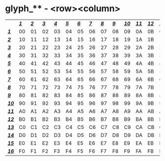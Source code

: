 <h1>glyph_** - &lt;row&gt&lt;column&gt</h1>

<table>
	<tr>
		<td></td>
		<td><b><i><ins>1</ins></i></b></td>
		<td><b><i><ins>2</ins></i></b></td>
		<td><b><i><ins>3</ins></i></b></td>
		<td><b><i><ins>4</ins></i></b></td>
		<td><b><i><ins>5</ins></i></b></td>
		<td><b><i><ins>6</ins></i></b></td>
		<td><b><i><ins>7</ins></i></b></td>
		<td><b><i><ins>8</ins></i></b></td>
		<td><b><i><ins>9</ins></i></b></td>
		<td><b><i><ins>10</ins></i></b></td>
		<td><b><i><ins>11</ins></i></b></td>
		<td><b><i><ins>12</ins></i></b></td>
		<td><b><i><ins>13</ins></i></b></td>
		<td><b><i><ins>14</ins></i></b></td>
		<td><b><i><ins>15</ins></i></b></td>
		<td><b><i><ins>16</ins></i></b></td>
	</tr>
	<tr>
		<td><b><i><ins>1</ins></i></b></td>
		<td>00</td>
		<td>01</td>
		<td>02</td>
		<td>03</td>
		<td>04</td>
		<td>05</td>
		<td>06</td>
		<td>07</td>
		<td>08</td>
		<td>09</td>
		<td>0A</td>
		<td>0B</td>
		<td>0C</td>
		<td>0D</td>
		<td>0E</td>
		<td>0F</td>
	</tr>
	<tr>
		<td><b><i><ins>2</ins></i></b></td>
		<td>10</td>
		<td>11</td>
		<td>12</td>
		<td>13</td>
		<td>14</td>
		<td>15</td>
		<td>16</td>
		<td>17</td>
		<td>18</td>
		<td>19</td>
		<td>1A</td>
		<td>1B</td>
		<td>1C</td>
		<td>1D</td>
		<td>1E</td>
		<td>1F</td>
	</tr>
	<tr>
		<td><b><i><ins>3</ins></i></b></td>
		<td>20</td>
		<td>21</td>
		<td>22</td>
		<td>23</td>
		<td>24</td>
		<td>25</td>
		<td>26</td>
		<td>27</td>
		<td>28</td>
		<td>29</td>
		<td>2A</td>
		<td>2B</td>
		<td>2C</td>
		<td>2D</td>
		<td>2E</td>
		<td>2F</td>
	</tr>
	<tr>
		<td><b><i><ins>4</ins></i></b></td>
		<td>30</td>
		<td>31</td>
		<td>32</td>
		<td>33</td>
		<td>34</td>
		<td>35</td>
		<td>36</td>
		<td>37</td>
		<td>38</td>
		<td>39</td>
		<td>3A</td>
		<td>3B</td>
		<td>3C</td>
		<td>3D</td>
		<td>3E</td>
		<td>3F</td>
	</tr>
	<tr>
		<td><b><i><ins>5</ins></i></b></td>
		<td>40</td>
		<td>41</td>
		<td>42</td>
		<td>43</td>
		<td>44</td>
		<td>45</td>
		<td>46</td>
		<td>47</td>
		<td>48</td>
		<td>49</td>
		<td>4A</td>
		<td>4B</td>
		<td>4C</td>
		<td>4D</td>
		<td>4E</td>
		<td>4F</td>
	</tr>
	<tr>
		<td><b><i><ins>6</ins></i></b></td>
		<td>50</td>
		<td>51</td>
		<td>52</td>
		<td>53</td>
		<td>54</td>
		<td>55</td>
		<td>56</td>
		<td>57</td>
		<td>58</td>
		<td>59</td>
		<td>5A</td>
		<td>5B</td>
		<td>5C</td>
		<td>5D</td>
		<td>5E</td>
		<td>5F</td>
	</tr>
	<tr>
		<td><b><i><ins>7</ins></i></b></td>
		<td>60</td>
		<td>61</td>
		<td>62</td>
		<td>63</td>
		<td>64</td>
		<td>65</td>
		<td>66</td>
		<td>67</td>
		<td>68</td>
		<td>69</td>
		<td>6A</td>
		<td>6B</td>
		<td>6C</td>
		<td>6D</td>
		<td>6E</td>
		<td>6F</td>
	</tr>
	<tr>
		<td><b><i><ins>8</ins></i></b></td>
		<td>70</td>
		<td>71</td>
		<td>72</td>
		<td>73</td>
		<td>74</td>
		<td>75</td>
		<td>76</td>
		<td>77</td>
		<td>78</td>
		<td>79</td>
		<td>7A</td>
		<td>7B</td>
		<td>7C</td>
		<td>7D</td>
		<td>7E</td>
		<td>7F</td>
	</tr>
	<tr>
		<td><b><i><ins>9</ins></i></b></td>
		<td>80</td>
		<td>81</td>
		<td>82</td>
		<td>83</td>
		<td>84</td>
		<td>85</td>
		<td>86</td>
		<td>87</td>
		<td>88</td>
		<td>89</td>
		<td>8A</td>
		<td>8B</td>
		<td>8C</td>
		<td>8D</td>
		<td>8E</td>
		<td>8F</td>
	</tr>
	<tr>
		<td><b><i><ins>10</ins></i></b></td>
		<td>90</td>
		<td>91</td>
		<td>92</td>
		<td>93</td>
		<td>94</td>
		<td>95</td>
		<td>96</td>
		<td>97</td>
		<td>98</td>
		<td>99</td>
		<td>9A</td>
		<td>9B</td>
		<td>9C</td>
		<td>9D</td>
		<td>9E</td>
		<td>9F</td>
	</tr>
	<tr>
		<td><b><i><ins>11</ins></i></b></td>
		<td>A0</td>
		<td>A1</td>
		<td>A2</td>
		<td>A3</td>
		<td>A4</td>
		<td>A5</td>
		<td>A6</td>
		<td>A7</td>
		<td>A8</td>
		<td>A9</td>
		<td>AA</td>
		<td>AB</td>
		<td>AC</td>
		<td>AD</td>
		<td>AE</td>
		<td>AF</td>
	</tr>
	<tr>
		<td><b><i><ins>12</ins></i></b></td>
		<td>B0</td>
		<td>B1</td>
		<td>B2</td>
		<td>B3</td>
		<td>B4</td>
		<td>B5</td>
		<td>B6</td>
		<td>B7</td>
		<td>B8</td>
		<td>B9</td>
		<td>BA</td>
		<td>BB</td>
		<td>BC</td>
		<td>BD</td>
		<td>BE</td>
		<td>BF</td>
	</tr>
	<tr>
		<td><b><i><ins>13</ins></i></b></td>
		<td>C0</td>
		<td>C1</td>
		<td>C2</td>
		<td>C3</td>
		<td>C4</td>
		<td>C5</td>
		<td>C6</td>
		<td>C7</td>
		<td>C8</td>
		<td>C9</td>
		<td>CA</td>
		<td>CB</td>
		<td>CC</td>
		<td>CD</td>
		<td>CE</td>
		<td>CF</td>
	</tr>
	<tr>
		<td><b><i><ins>14</ins></i></b></td>
		<td>D0</td>
		<td>D1</td>
		<td>D2</td>
		<td>D3</td>
		<td>D4</td>
		<td>D5</td>
		<td>D6</td>
		<td>D7</td>
		<td>D8</td>
		<td>D9</td>
		<td>DA</td>
		<td>DB</td>
		<td>DC</td>
		<td>DD</td>
		<td>DE</td>
		<td>DF</td>
	</tr>
	<tr>
		<td><b><i><ins>15</ins></i></b></td>
		<td>E0</td>
		<td>E1</td>
		<td>E2</td>
		<td>E3</td>
		<td>E4</td>
		<td>E5</td>
		<td>E6</td>
		<td>E7</td>
		<td>E8</td>
		<td>E9</td>
		<td>EA</td>
		<td>EB</td>
		<td>EC</td>
		<td>ED</td>
		<td>EE</td>
		<td>EF</td>
	</tr>
	<tr>
		<td><b><i><ins>16</ins></i></b></td>
		<td>F0</td>
		<td>F1</td>
		<td>F2</td>
		<td>F3</td>
		<td>F4</td>
		<td>F5</td>
		<td>F6</td>
		<td>F7</td>
		<td>F8</td>
		<td>F9</td>
		<td>FA</td>
		<td>FB</td>
		<td>FC</td>
		<td>FD</td>
		<td>FE</td>
		<td>FF</td>
	</tr>
</table>
